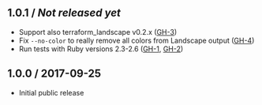 ## 1.0.1 / _Not released yet_

- Support also terraform_landscape v0.2.x ([GH-3](https://github.com/Yleisradio/yle_tf-landscape/pull/3))
- Fix `--no-color` to really remove all colors from Landscape output ([GH-4](https://github.com/Yleisradio/yle_tf-landscape/pull/4))
- Run tests with Ruby versions 2.3-2.6 ([GH-1](https://github.com/Yleisradio/yle_tf-landscape/pull/1), [GH-2](https://github.com/Yleisradio/yle_tf-landscape/pull/2))

## 1.0.0 / 2017-09-25

- Initial public release
